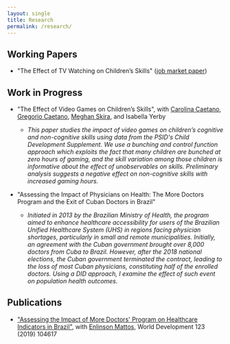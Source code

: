 ```yaml
---
layout: single
title: Research
permalink: /research/
---
```


## Working Papers

* "The Effect of TV Watching on Children’s Skills" ([job market paper](https://drive.google.com/file/d/1WTgJYkGxKmn1eOdglaFLwrb7aTF0LqDt/view))

## Work in Progress

* "The Effect of Video Games on Children’s Skills", with [Carolina Caetano](http://www.carolinacaetano.net/), [Gregorio Caetano](http://www.gregoriocaetano.net/), [Meghan Skira](https://sites.google.com/view/meghanskira), and Isabella Yerby

  * *This paper studies the impact of video games on children’s cognitive and non-cognitive skills using data from the PSID's Child Development Supplement. We use a bunching and control function approach which exploits the fact that many children are bunched at zero hours of gaming, and the skill variation among those children is informative about the effect of unobservables on skills. Preliminary analysis suggests a negative effect on non-cognitive skills with increased gaming hours.*


* "Assessing the Impact of Physicians on Health: The More Doctors Program and the Exit of Cuban Doctors in Brazil"

  * *Initiated in 2013 by the Brazilian Ministry of Health, the program aimed to enhance healthcare accessibility for users of the Brazilian Unified Healthcare System (UHS) in regions facing physician shortages, particularly in small and remote municipalities. Initially, an agreement with the Cuban government brought over 8,000 doctors from Cuba to Brazil. However, after the 2018 national elections, the Cuban government terminated the contract, leading to the loss of most Cuban physicians, constituting half of the enrolled doctors. Using a DID approach, I examine the effect of such event on population health outcomes.*

## Publications

* ["Assessing the Impact of More Doctors' Program on Healthcare Indicators in Brazil"](https://www.sciencedirect.com/science/article/pii/S0305750X19302116?via%3Dihub), with [Enlinson Mattos](https://sites.google.com/site/enlinsonmattos/), World Development 123 (2019) 104617


